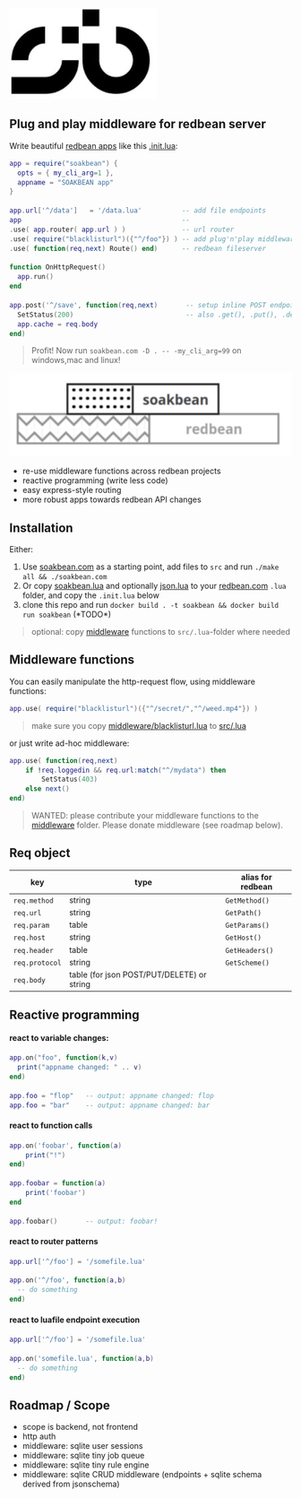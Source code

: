 <img src=".dtp/soakbean.jpg"/>

## Plug and play middleware for redbean server 

Write beautiful [redbean apps](https://redbean.dev) like this [.init.lua](src/.init.lua):

```lua
app = require("soakbean") {
  opts = { my_cli_arg=1 },
  appname = "SOAKBEAN app"
}

app.url['^/data']   = '/data.lua'          -- add file endpoints
app                                        --
.use( app.router( app.url ) )              -- url router
.use( require("blacklisturl")({"^/foo"}) ) -- add plug'n'play middleware 
.use( function(req,next) Route() end)      -- redbean fileserver

function OnHttpRequest()
  app.run()
end

app.post('^/save', function(req,next)       -- setup inline POST endpoint
  SetStatus(200)                            -- also .get(), .put(), .delete(), .options()
  app.cache = req.body
end)
```

> Profit! Now run `soakbean.com -D . -- -my_cli_arg=99` on windows,mac and linux!

<img src=".dtp/soakbean.gif">

* re-use middleware functions across redbean projects
* reactive programming (write less code)
* easy express-style routing
* more robust apps towards redbean API changes

## Installation

Either:
1. Use [soakbean.com](soakbean.com) as a starting point, add files to `src` and run `./make all && ./soakbean.com`
2. Or copy [soakbean.lua](src/lua/soakbean.lua) and optionally [json.lua](src/.lua/json.lua) to your [redbean.com](https://redbean.dev) `.lua` folder, and copy the `.init.lua` below
3. clone this repo and run `docker build . -t soakbean && docker build run soakbean` (\*TODO\*)

> optional: copy [middleware](middleware) functions to `src/.lua`-folder where needed

## Middleware functions

You can easily manipulate the http-request flow, using middleware functions:

```lua
app.use( require("blacklisturl")({"^/secret/","^/weed.mp4"}) )
```

> make sure you copy [middleware/blacklisturl.lua](middleware/blacklisturl.lua) to [src/.lua](src/.lua)

or just write ad-hoc middleware:

```lua
app.use( function(req,next)
    if !req.loggedin && req.url:match("^/mydata") then
        SetStatus(403)
    else next()
end)
```

> WANTED: please contribute your middleware functions to the [middleware](middleware) folder. Please donate middleware (see roadmap below).

## Req object

| key | type | alias for redbean |
|-|-|-|
| `req.method` | string | `GetMethod()` |
| `req.url` | string | `GetPath()` |
| `req.param` | table | `GetParams()` |
| `req.host` | string | `GetHost()` |
| `req.header` | table | `GetHeaders()` |
| `req.protocol` | string | `GetScheme()` |
| `req.body` | table (for json POST/PUT/DELETE) or string |  |

## Reactive programming

#### react to variable changes:

```lua
app.on("foo", function(k,v)
  print("appname changed: " .. v)
end)

app.foo = "flop"   -- output: appname changed: flop
app.foo = "bar"    -- output: appname changed: bar
```

#### react to function calls 

```lua 
app.on('foobar', function(a)
    print("!")
end)

app.foobar = function(a)
    print('foobar')
end

app.foobar()       -- output: foobar!
```

#### react to router patterns

```lua
app.url['^/foo'] = '/somefile.lua'

app.on('^/foo', function(a,b)
  -- do something
end)
```

#### react to luafile endpoint execution 

```lua
app.url['^/foo'] = '/somefile.lua'

app.on('somefile.lua', function(a,b)
  -- do something
end)
```

## Roadmap / Scope

* scope is backend, not frontend
* http auth
* middleware: sqlite user sessions
* middleware: sqlite tiny job queue
* middleware: sqlite tiny rule engine
* middleware: sqlite CRUD middleware (endpoints + sqlite schema derived from jsonschema)
